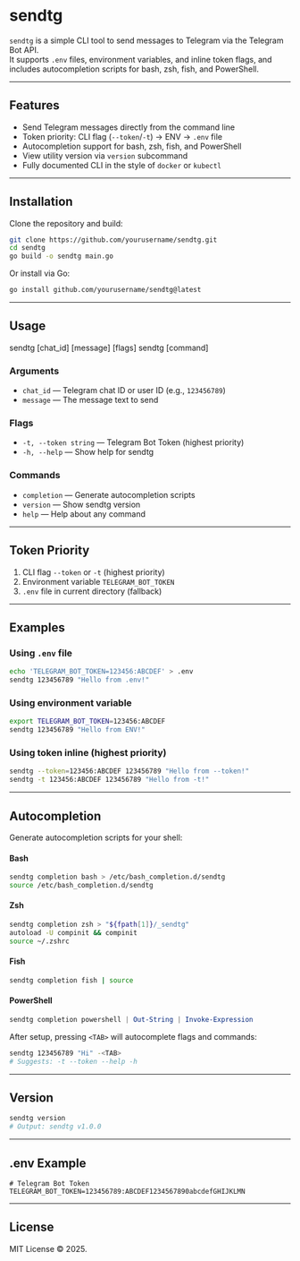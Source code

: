 # sendtg

`sendtg` is a simple CLI tool to send messages to Telegram via the Telegram Bot API.  
It supports `.env` files, environment variables, and inline token flags, and includes autocompletion scripts for bash, zsh, fish, and PowerShell.

---

## Features

- Send Telegram messages directly from the command line
- Token priority: CLI flag (`--token`/`-t`) → ENV → `.env` file
- Autocompletion support for bash, zsh, fish, and PowerShell
- View utility version via `version` subcommand
- Fully documented CLI in the style of `docker` or `kubectl`

---

## Installation

Clone the repository and build:

```bash
git clone https://github.com/yourusername/sendtg.git
cd sendtg
go build -o sendtg main.go
```

Or install via Go:

```bash
go install github.com/yourusername/sendtg@latest
```

---

## Usage

sendtg [chat_id] [message] [flags]
sendtg [command]


### Arguments

- `chat_id` — Telegram chat ID or user ID (e.g., `123456789`)
- `message` — The message text to send

### Flags

- `-t, --token string` — Telegram Bot Token (highest priority)
- `-h, --help` — Show help for sendtg

### Commands

- `completion` — Generate autocompletion scripts
- `version` — Show sendtg version
- `help` — Help about any command

---

## Token Priority

1. CLI flag `--token` or `-t` (highest priority)  
2. Environment variable `TELEGRAM_BOT_TOKEN`  
3. `.env` file in current directory (fallback)

---

## Examples

### Using `.env` file

```bash
echo 'TELEGRAM_BOT_TOKEN=123456:ABCDEF' > .env
sendtg 123456789 "Hello from .env!"
```

### Using environment variable

```bash
export TELEGRAM_BOT_TOKEN=123456:ABCDEF
sendtg 123456789 "Hello from ENV!"
```

### Using token inline (highest priority)

```bash
sendtg --token=123456:ABCDEF 123456789 "Hello from --token!"
sendtg -t 123456:ABCDEF 123456789 "Hello from -t!"
```

---

## Autocompletion

Generate autocompletion scripts for your shell:

#### Bash

```bash
sendtg completion bash > /etc/bash_completion.d/sendtg
source /etc/bash_completion.d/sendtg
```

#### Zsh

```bash
sendtg completion zsh > "${fpath[1]}/_sendtg"
autoload -U compinit && compinit
source ~/.zshrc
```

#### Fish

```bash
sendtg completion fish | source
```

#### PowerShell

```powershell
sendtg completion powershell | Out-String | Invoke-Expression
```

After setup, pressing `<TAB>` will autocomplete flags and commands:

```bash
sendtg 123456789 "Hi" -<TAB>
# Suggests: -t --token --help -h
```

---

## Version

```bash
sendtg version
# Output: sendtg v1.0.0
```

---

## .env Example

```env
# Telegram Bot Token
TELEGRAM_BOT_TOKEN=123456789:ABCDEF1234567890abcdefGHIJKLMN
```

---

## License

MIT License © 2025.
